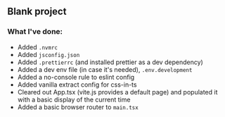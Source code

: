 ## Blank project

### What I've done:

- Added `.nvmrc`
- Added `jsconfig.json`
- Added `.prettierrc` (and installed prettier as a dev dependency)
- Added a dev env file (in case it's needed), `.env.development`
- Added a no-console rule to eslint config
- Added vanilla extract config for css-in-ts
- Cleared out App.tsx (vite.js provides a default page) and populated it with a basic display of the current time
- Added a basic browser router to `main.tsx`
